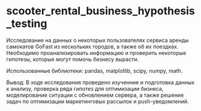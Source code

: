 # scooter_rental_business_hypothesis_testing

Исследование на данных о некоторых пользователях сервиса аренды самокатов GoFast из нескольких городов, а также об их поездках. Необходимо проанализировать информацию и проверить некоторые гипотезы, которые могут помочь бизнесу вырасти.

Использованные библиотеки: pandas, matplotlib, scipy, numpy, math.

Вывод: В ходе исследования проведено изученние и подготовка данных к анализу, проверка ряда гипотез для оптимизации бизнеса, моделирование ситуации с обновлением сервера, а также решение задач по оптимизации маркетинговых рассылок и push-уведомлений.
